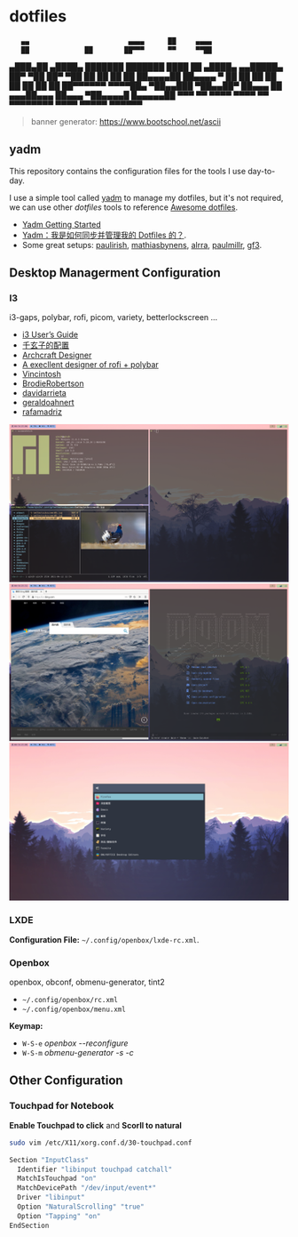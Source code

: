 # dotfiles


       ▄▄                         ▄▄▄▄      ██     ▄▄▄▄                         
       ██              ██        ██▀▀▀      ▀▀     ▀▀██                         
  ▄███▄██   ▄████▄   ███████   ███████    ████       ██       ▄████▄   ▄▄█████▄ 
 ██▀  ▀██  ██▀  ▀██    ██        ██         ██       ██      ██▄▄▄▄██  ██▄▄▄▄ ▀ 
 ██    ██  ██    ██    ██        ██         ██       ██      ██▀▀▀▀▀▀   ▀▀▀▀██▄ 
 ▀██▄▄███  ▀██▄▄██▀    ██▄▄▄     ██      ▄▄▄██▄▄▄    ██▄▄▄   ▀██▄▄▄▄█  █▄▄▄▄▄██ 
   ▀▀▀ ▀▀    ▀▀▀▀       ▀▀▀▀     ▀▀      ▀▀▀▀▀▀▀▀     ▀▀▀▀     ▀▀▀▀▀    ▀▀▀▀▀▀  


> banner generator: https://www.bootschool.net/ascii

## yadm

This repository contains the configuration files for the tools I use day-to-day.

I use a simple tool called [yadm](https://github.com/TheLocehiliosan/yadm) to manage my dotfiles, but it's not required, we can use other _dotfiles_ tools to reference [Awesome dotfiles](https://github.com/webpro/awesome-dotfiles).

- [Yadm Getting Started](https://yadm.io/docs/getting_started)
- [Yadm：我是如何同步并管理我的 Dotfiles 的？](https://blog.spencerwoo.com/2020/07/how-i-manage-my-dotfiles).
- Some great setups: [paulirish](https://github.com/paulirish/dotfiles), [mathiasbynens](https://github.com/mathiasbynens/dotfiles/), [alrra](https://github.com/alrra/dotfiles/), [paulmillr](https://github.com/paulmillr/dotfiles), [gf3](https://github.com/gf3/dotfiles).

## Desktop Managerment Configuration

### I3

i3-gaps, polybar, rofi, picom, variety, betterlockscreen ...

- [i3 User’s Guide](https://i3wm.org/docs/userguide.html)
- [千玄子的配置](https://zjuyk.gitlab.io/posts/i3wm-config/)
- [Archcraft Designer](https://github.com/adi1090x)
- [A execllent designer of rofi + polybar](https://github.com/Murzchnvok)
- [Vincintosh](https://github.com/Vincintosh/dots_sept2018)
- [BrodieRobertson](https://github.com/BrodieRobertson/dotfiles)
- [davidarrieta](https://github.com/davidarrieta/dotfiles)
- [geraldoahnert](https://github.com/geraldoahnert/wm4noobs)
- [rafamadriz](https://github.com/rafamadriz/dotfiles)

![](../.config/scripts/shotscreen01.png)
![](../.config/scripts/shotscreen02.png)
![](../.config/scripts/shotscreen03.png)

### LXDE

**Configuration File:** `~/.config/openbox/lxde-rc.xml`.

### Openbox

openbox, obconf, obmenu-generator, tint2

- `~/.config/openbox/rc.xml`
- `~/.config/openbox/menu.xml`

**Keymap:**

- `W-S-e` _openbox --reconfigure_
- `W-S-m` _obmenu-generator -s -c_

## Other Configuration

### Touchpad for Notebook

**Enable Touchpad to click** and **Scorll to natural**

```sh
sudo vim /etc/X11/xorg.conf.d/30-touchpad.conf
```

```sh
Section "InputClass"
  Identifier "libinput touchpad catchall"
  MatchIsTouchpad "on"
  MatchDevicePath "/dev/input/event*"
  Driver "libinput"
  Option "NaturalScrolling" "true"
  Option "Tapping" "on"
EndSection
```
